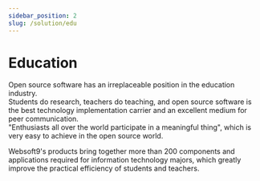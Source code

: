 ```yaml
---
sidebar_position: 2
slug: /solution/edu
---
```


# Education

Open source software has an irreplaceable position in the education industry.  
Students do research, teachers do teaching, and open source software is the best technology implementation carrier and an excellent medium for peer communication.  
"Enthusiasts all over the world participate in a meaningful thing", which is very easy to achieve in the open source world.  

Websoft9's products bring together more than 200 components and applications required for information technology majors, which greatly improve the practical efficiency of students and teachers.

